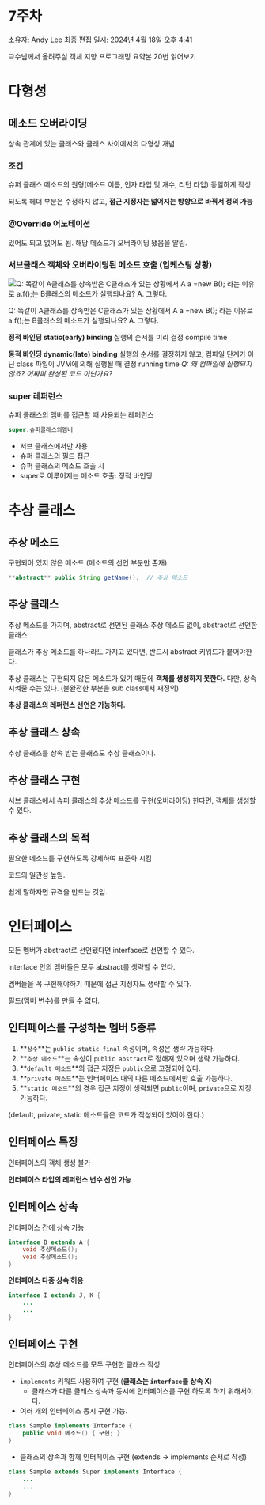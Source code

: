 # 7주차

소유자: Andy Lee
최종 편집 일시: 2024년 4월 18일 오후 4:41

교수님께서 올려주실 객체 지향 프로그래밍 요약본 20번 읽어보기

# 다형성

## 메소드 오버라이딩

상속 관계에 있는 클래스와 클래스 사이에서의 다형성 개념

### 조건

슈퍼 클래스 메소드의 원형(메소드 이름, 인자 타입 및 개수, 리턴 타입) 동일하게 작성

되도록 헤더 부분은 수정하지 않고, **접근 지정자는 넓어지는 방향으로 바꿔서 정의 가능**

### @Override 어노테이션

있어도 되고 없어도 됨.
해당 메소드가 오버라이딩 됐음을 알림.

### 서브클래스 객체와 오버라이딩된 메소드 호출 (업케스팅 상황)

![Q: 똑같이 A클래스를 상속받은 C클래스가 있는 상황에서 A a =new B(); 라는 이유로 a.f();는 B클래스의 메소드가 실행되나요?
A. 그렇다.](assets/Untitled.png)

Q: 똑같이 A클래스를 상속받은 C클래스가 있는 상황에서 A a =new B(); 라는 이유로 a.f();는 B클래스의 메소드가 실행되나요?
A. 그렇다.

**정적 바인딩 static(early) binding**
실행의 순서를 미리 결정
compile time

**동적 바인딩 dynamic(late) binding**
실행의 순서를 결정하지 않고, 컴파일 단계가 아닌 class 파일이 JVM에 의해 실행될 때 결정
running time
*Q: 왜 컴파일에 실행되지 않죠? 어짜피 완성된 코드 아닌가요?*

### super 레퍼런스

슈퍼 클래스의 멤버를 접근할 때 사용되는 레퍼런스

```java
super.슈퍼클래스의멤버
```

- 서브 클래스에서만 사용
- 슈퍼 클래스의 필드 접근
- 슈퍼 클래스의 메소드 호출 시
- super로 이루어지는 메소드 호출: 정적 바인딩

# 추상 클래스

## 추상 메소드

구현되어 있지 않은 메소드 (메소드의 선언 부분만 존재)

```java
**abstract** public String getName();  // 추상 메소드
```

## 추상 클래스

추상 메소드를 가지며, abstract로 선언된 클래스
추상 메소드 없이, abstract로 선언한 클래스

클래스가 추상 메소드를 하나라도 가지고 있다면, 반드시 abstract 키워드가 붙어야한다.

추상 클래스는 구현되지 않은 메소드가 있기 때문에 **객체를 생성하지 못한다.**
다만, 상속 시켜줄 수는 있다. (불완전한 부분을 sub class에서 재정의)

**추상 클래스의 레퍼런스 선언은 가능하다.**

## 추상 클래스 상속

추상 클래스를 상속 받는 클래스도 추상 클래스이다.

## 추상 클래스 구현

서브 클래스에서 슈퍼 클래스의 추상 메소드를 구현(오버라이딩) 한다면, 객체를 생성할 수 있다.

## 추상 클래스의 목적

필요한 메소드를 구현하도록 강제하여 표준화 시킴

코드의 일관성 높임.

쉽게 말하자면 규격을 만드는 것임.

# 인터페이스

모든 멤버가 abstract로 선언됐다면 interface로 선언할 수 있다.

interface 안의 멤버들은 모두 abstract를 생략할 수 있다.

멤버들을 꼭 구현해야하기 때문에 접근 지정자도 생략할 수 있다.

필드(멤버 변수)를 만들 수 없다.

## 인터페이스를 구성하는 멤버 5종류

1. **`상수`**는 `public static final` 속성이며, 속성은 생략 가능하다.
2. **`추상 메소드`**는 속성이 `public abstract`로 정해져 있으며 생략 가능하다.
3. **`default 메소드`**의 접근 지정은 `public`으로 고정되어 있다.
4. **`private 메소드`**는 인터페이스 내의 다른 메소드에서만 호출 가능하다.
5. **`static 메소드`**의 경우 접근 지정이 생략되면 `public`이며, `private`으로 지정 가능하다.

(default, private, static 메소드들은 코드가 작성되어 있어야 한다.)

## 인터페이스 특징

인터페이스의 객체 생성 불가

**인터페이스 타입의 레퍼런스 변수 선언 가능**

## 인터페이스 상속

인터페이스 간에 상속 가능

```java
interface B extends A {
	void 추상메소드();
	void 추상메소드();
}
```

**인터페이스 다중 상속 허용**

```java
interface I extends J, K {
	...
	...
}
```

## 인터페이스 구현

인터페이스의 추상 메소드를 모두 구현한 클래스 작성

- `implements` 키워드 사용하여 구현 (**클래스는 `interface`를 상속 X**)
    - 클래스가 다른 클래스 상속과 동시에 인터페이스를 구현 하도록 하기 위해서이다.
- 여러 개의 인터페이스 동시 구현 가능.

```java
class Sample implements Interface {
	public void 메소드() { 구현; }
}
```

- 클래스의 상속과 함께 인터페이스 구현
(extends → implements 순서로 작성)

```java
class Sample extends Super implements Interface {
	...
	...
}
```